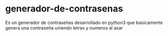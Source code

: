 # generador-de-contrasenas
Es un generador de contraseñas desarrollado en python3 que basicamente genera una contraseña uniendo letras y numeros al asar

